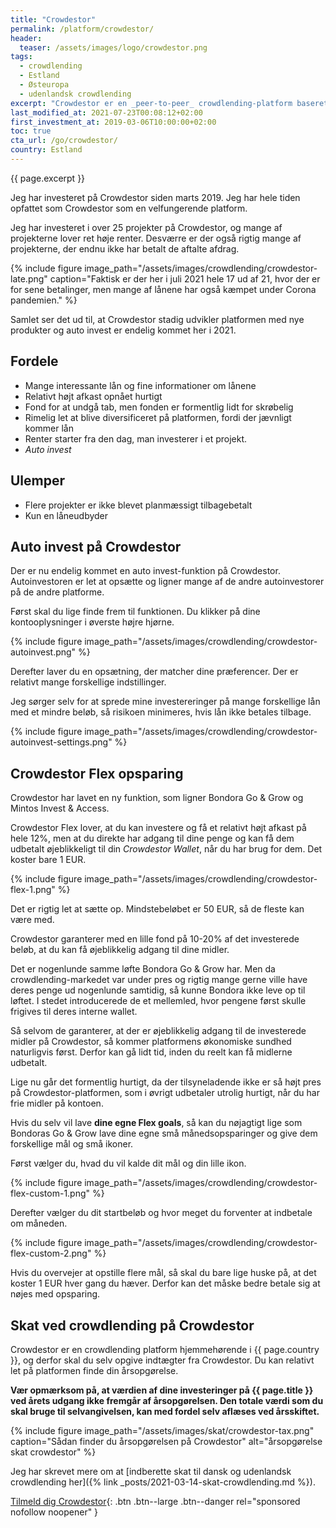 ```yaml
---
title: "Crowdestor"
permalink: /platform/crowdestor/
header:
  teaser: /assets/images/logo/crowdestor.png
tags:
  - crowdlending
  - Estland
  - Østeuropa
  - udenlandsk crowdlending
excerpt: "Crowdestor er en _peer-to-peer_ crowdlending-platform baseret i Estland med mange forskellige interessante projekter."
last_modified_at: 2021-07-23T00:08:12+02:00
first_investment_at: 2019-03-06T10:00:00+02:00
toc: true
cta_url: /go/crowdestor/
country: Estland
---
```


{{ page.excerpt }} 

Jeg har investeret på Crowdestor siden marts 2019. Jeg har hele tiden opfattet som Crowdestor som en velfungerende platform.

Jeg har investeret i over 25 projekter på Crowdestor, og mange af projekterne lover ret høje renter. Desværre er der også rigtig mange af projekterne, der endnu ikke har betalt de aftalte afdrag.

{% include figure image_path="/assets/images/crowdlending/crowdestor-late.png" caption="Faktisk er der her i juli 2021 hele 17 ud af 21, hvor der er for sene betalinger, men mange af lånene har også kæmpet under Corona pandemien." %}

Samlet ser det ud til, at Crowdestor stadig udvikler platformen med nye produkter og auto invest er endelig kommet her i 2021.

## Fordele

- Mange interessante lån og fine informationer om lånene
- Relativt højt afkast opnået hurtigt
- Fond for at undgå tab, men fonden er formentlig lidt for skrøbelig
- Rimelig let at blive diversificeret på platformen, fordi der jævnligt kommer lån
- Renter starter fra den dag, man investerer i et projekt.
- _Auto invest_

## Ulemper

- Flere projekter er ikke blevet planmæssigt tilbagebetalt
- Kun en låneudbyder

## Auto invest på Crowdestor

Der er nu endelig kommet en auto invest-funktion på Crowdestor. Autoinvestoren er let at opsætte og ligner mange af de andre autoinvestorer på de andre platforme.

Først skal du lige finde frem til funktionen. Du klikker på dine kontooplysninger i øverste højre hjørne.

{% include figure image_path="/assets/images/crowdlending/crowdestor-autoinvest.png" %}

Derefter laver du en opsætning, der matcher dine præferencer. Der er relativt mange forskellige indstillinger.

Jeg sørger selv for at sprede mine investereringer på mange forskellige lån med et mindre beløb, så risikoen minimeres, hvis lån ikke betales tilbage.

{% include figure image_path="/assets/images/crowdlending/crowdestor-autoinvest-settings.png" %}

## Crowdestor Flex opsparing

Crowdestor har lavet en ny funktion, som ligner Bondora Go & Grow og Mintos Invest & Access.

Crowdestor Flex lover, at du kan investere og få et relativt højt afkast på hele 12%, men at du direkte har adgang til dine penge og kan få dem udbetalt øjeblikkeligt til din _Crowdestor Wallet_, når du har brug for dem. Det koster bare 1 EUR.

{% include figure image_path="/assets/images/crowdlending/crowdestor-flex-1.png" %}

Det er rigtig let at sætte op. Mindstebeløbet er 50 EUR, så de fleste kan være med.

Crowdestor garanterer med en lille fond på 10-20% af det investerede beløb, at du kan få øjeblikkelig adgang til dine midler.

Det er nogenlunde samme løfte Bondora Go & Grow har. Men da crowdlending-markedet var under pres og rigtig mange gerne ville have deres penge ud nogenlunde samtidig, så kunne Bondora ikke leve op til løftet. I stedet introducerede de et mellemled, hvor pengene først skulle frigives til deres interne wallet.

Så selvom de garanterer, at der er øjeblikkelig adgang til de investerede midler på Crowdestor, så kommer platformens økonomiske sundhed naturligvis først. Derfor kan gå lidt tid, inden du reelt kan få midlerne udbetalt.

Lige nu går det formentlig hurtigt, da der tilsyneladende ikke er så højt pres på Crowdestor-platformen, som i øvrigt udbetaler utrolig hurtigt, når du har frie midler på kontoen.

Hvis du selv vil lave **dine egne Flex goals**, så kan du nøjagtigt lige som Bondoras Go & Grow lave dine egne små månedsopsparinger og give dem forskellige mål og små ikoner.

Først vælger du, hvad du vil kalde dit mål og din lille ikon.

{% include figure image_path="/assets/images/crowdlending/crowdestor-flex-custom-1.png" %}

Derefter vælger du dit startbeløb og hvor meget du forventer at indbetale om måneden.

{% include figure image_path="/assets/images/crowdlending/crowdestor-flex-custom-2.png" %}

Hvis du overvejer at opstille flere mål, så skal du bare lige huske på, at det koster 1 EUR hver gang du hæver. Derfor kan det måske bedre betale sig at nøjes med opsparing.

## Skat ved crowdlending på Crowdestor

Crowdestor er en crowdlending platform hjemmehørende i {{ page.country }}, og derfor skal du selv opgive indtægter fra Crowdestor. Du kan relativt let på platformen finde din årsopgørelse.

**Vær opmærksom på, at værdien af dine investeringer på {{ page.title }} ved årets udgang ikke fremgår af årsopgørelsen. Den totale værdi som du skal bruge til selvangivelsen, kan med fordel selv aflæses ved årsskiftet.**

{% include figure image_path="/assets/images/skat/crowdestor-tax.png" caption="Sådan finder du årsopgørelsen på Crowdestor" alt="årsopgørelse skat crowdestor" %}

Jeg har skrevet mere om at [indberette skat til dansk og udenlandsk crowdlending her]({% link _posts/2021-03-14-skat-crowdlending.md %}).

[Tilmeld dig Crowdestor](/go/crowdestor/){: .btn .btn--large .btn--danger rel="sponsored nofollow noopener" }
